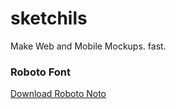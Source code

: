 # sketchils
Make Web and Mobile Mockups. fast.

### Roboto Font
[Download Roboto Noto](http://www.google.co.in/design/spec/resources/roboto-noto-fonts.html)
